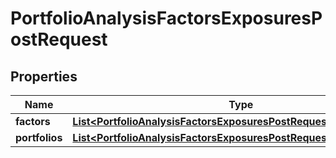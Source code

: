

# PortfolioAnalysisFactorsExposuresPostRequest


## Properties

| Name | Type | Description | Notes |
|------------ | ------------- | ------------- | -------------|
|**factors** | [**List&lt;PortfolioAnalysisFactorsExposuresPostRequestFactorsInner&gt;**](PortfolioAnalysisFactorsExposuresPostRequestFactorsInner.md) |  |  [optional] |
|**portfolios** | [**List&lt;PortfolioAnalysisFactorsExposuresPostRequestPortfoliosInner&gt;**](PortfolioAnalysisFactorsExposuresPostRequestPortfoliosInner.md) |  |  |



